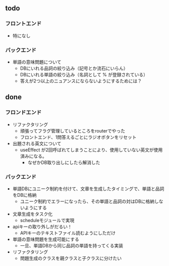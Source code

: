 ## todo  
### フロントエンド
- 特になし

### バックエンド
- 単語の意味問題について
  - DBにいれる品詞の絞り込み（記号とか流石にいらん）
  - DBにいれる単語の絞り込み（名詞として % が登録されている）
  - 答えが2つ以上のニュアンスにならないようにするためには？




## done
### フロンドエンド
- リファクタリング
  - 頑張ってフラグ管理しているところをrouterでやった
  - フロントエンド、1問答えるごとにラジオボタンをリセット
- 出題される英文について
  - useEffect が2回呼ばれてしまうことにより、使用していない英文が使用済みになる。
    - なぜかDB取り出しにしたら解消した

### バックエンド
- 単語DBにユニーク制約を付けて、文章を生成したタイミングで、単語と品詞をDBに格納
  - ユニーク制約でエラーになったら、その単語と品詞の対はDBに格納しないようにする
- 文章生成をタスク化
  - scheduleモジュールで実現
- apiキーの取り外しがだるい！
  - APIキーのテキストファイル読むようにしただけ
- 単語の意味問題を生成可能にする
  - 一旦、単語DBから同じ品詞の単語を持ってくる実装
- リファクタリング
  - 問題生成のクラスを親クラスと子クラスに分けたい
